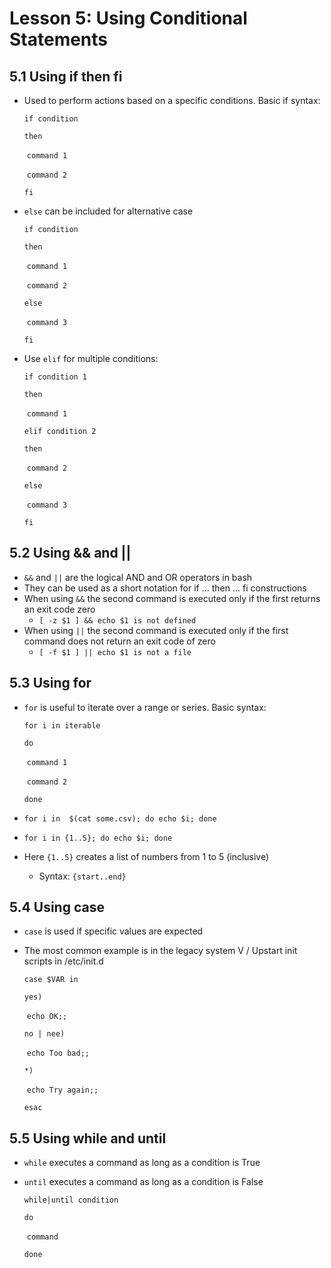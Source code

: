 # Lesson 5: Using Conditional Statements

## 5.1 Using if then fi

- Used to perform actions based on a specific conditions. Basic if syntax:

  `if condition`

  `then`

  ​		`command 1`

  ​		`command 2`

  `fi`

- `else` can be included for alternative case

  `if condition`

  `then`

  ​		`command 1`

  ​		`command 2`

  `else`

  ​		`command 3`

  `fi`

- Use `elif` for multiple conditions:

  `if condition 1`

  `then`

  ​		`command 1`

  `elif condition 2`

  `then`

  ​		`command 2`

  `else`

  ​		`command 3`
  
  `fi`

## 5.2 Using && and ||

- `&&` and `||` are the logical AND and OR operators in bash
- They can be used as a short notation for if ... then ... fi constructions
- When using `&&` the second command is executed only if the first returns an exit code zero
  - `[ -z $1 ] && echo $1 is not defined`
- When using `||` the second command is executed only if the first command does not return an exit code of zero
  - `[ -f $1 ] || echo $1 is not a file`

## 5.3 Using for

- `for` is useful to iterate over a range or series. Basic syntax:

  `for i in iterable`

  `do`

  ​		`command 1`

  ​		`command 2`

  `done`

- `for i in  $(cat some.csv); do echo $i; done`

- `for i in {1..5}; do echo $i; done`

- Here `{1..5}` creates a list of numbers from 1 to 5 (inclusive)

  - Syntax: `{start..end}`

## 5.4 Using case

- `case` is used if specific values are expected

- The most common example is in the legacy system V / Upstart init scripts in /etc/init.d

  `case $VAR in`
  
  `yes)`
  
  ​		`echo OK;;`
  
  `no | nee)`
  
  ​		`echo Too bad;;`
  
  `*)`
  
  ​		`echo Try again;;`
  
  `esac` 

## 5.5 Using while and until

- `while` executes a command as long as a condition is True

- `until` executes a command as long as a condition is False

  `while|until condition`

  `do`

  ​		`command`

  `done`

  